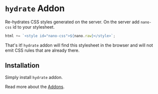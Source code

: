 # `hydrate` Addon

Re-hydrates CSS styles generated on the server. On the server add `nano-css` id to your stylesheet.

```js
html += `<style id="nano-css">${nano.raw}</style>`;
```

That's it! `hydrate` addon will find this stylesheet in the browser and will not emit CSS
rules that are already there.


## Installation

Simply install `hydrate` addon.

Read more about the [Addons](./Addons.md).
